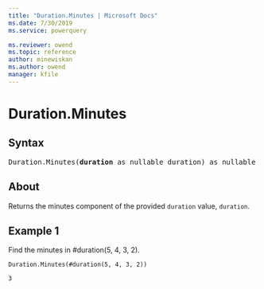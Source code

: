 ```yaml
---
title: "Duration.Minutes | Microsoft Docs"
ms.date: 7/30/2019
ms.service: powerquery

ms.reviewer: owend
ms.topic: reference
author: minewiskan
ms.author: owend
manager: kfile
---
```

# Duration.Minutes

## Syntax

<pre>
Duration.Minutes(<b>duration</b> as nullable duration) as nullable number
</pre>
  
## About  
Returns the minutes component of the provided `duration` value, `duration`.

## Example 1
Find the minutes in #duration(5, 4, 3, 2).

```powerquery-m
Duration.Minutes(#duration(5, 4, 3, 2))
```

`3`
